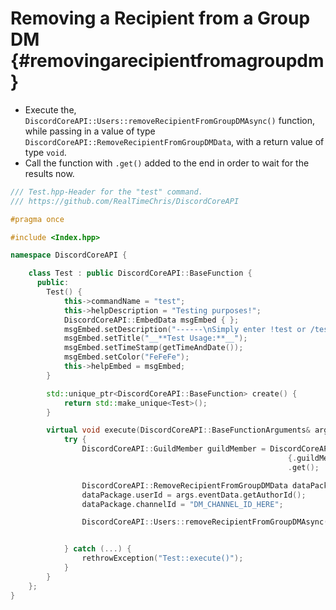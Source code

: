 Removing a Recipient from a Group DM {#removingarecipientfromagroupdm}
============
- Execute the, `DiscordCoreAPI::Users::removeRecipientFromGroupDMAsync()` function, while passing in a value of type `DiscordCoreAPI::RemoveRecipientFromGroupDMData`, with a return value of type `void`.
- Call the function with `.get()` added to the end in order to wait for the results now.

```cpp
/// Test.hpp-Header for the "test" command.
/// https://github.com/RealTimeChris/DiscordCoreAPI

#pragma once

#include <Index.hpp>

namespace DiscordCoreAPI {

	class Test : public DiscordCoreAPI::BaseFunction {
	  public:
		Test() {
			this->commandName = "test";
			this->helpDescription = "Testing purposes!";
			DiscordCoreAPI::EmbedData msgEmbed { };
			msgEmbed.setDescription("------\nSimply enter !test or /test!\n------");
			msgEmbed.setTitle("__**Test Usage:**__");
			msgEmbed.setTimeStamp(getTimeAndDate());
			msgEmbed.setColor("FeFeFe");
			this->helpEmbed = msgEmbed;
		}

		std::unique_ptr<DiscordCoreAPI::BaseFunction> create() {
			return std::make_unique<Test>();
		}

		virtual void execute(DiscordCoreAPI::BaseFunctionArguments& args) {
			try {
				DiscordCoreAPI::GuildMember guildMember = DiscordCoreAPI::GuildMembers::getCachedGuildMemberAsync(
															  {.guildMemberId = args.eventData.getAuthorId(), .guildId = args.eventData.getGuildId()})
															  .get();

				DiscordCoreAPI::RemoveRecipientFromGroupDMData dataPackage;
				dataPackage.userId = args.eventData.getAuthorId();
				dataPackage.channelId = "DM_CHANNEL_ID_HERE";

				DiscordCoreAPI::Users::removeRecipientFromGroupDMAsync(dataPackage).get();


			} catch (...) {
				rethrowException("Test::execute()");
			}
		}
	};
}
```
